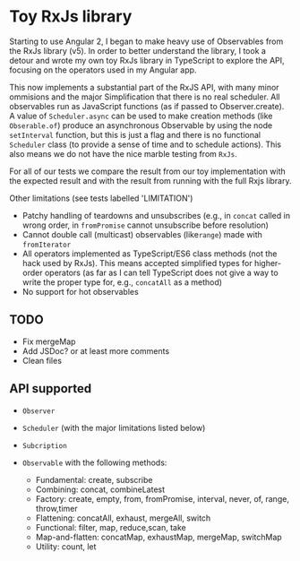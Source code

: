 # Toy RxJs library

Starting to use Angular 2, I began to make heavy use of Observables from
the RxJs library (v5). In order to better understand the library,
I took a detour and wrote my own toy RxJs library in TypeScript to explore the API, focusing
on the operators used in my Angular app.

This now implements a substantial part of the RxJS API, with many minor ommisions
and the major Simplification
that there is no real scheduler. All observables run as JavaScript functions
(as if passed to Observer.create). A value of `Scheduler.async` can be used
to make creation methods (like `Obserable.of`) produce an asynchronous
Observable by using the node `setInterval` function, but this is just
a flag and there is no functional `Scheduler` class (to provide
a sense of time and to schedule actions). This also means we do not
have the nice marble testing from `RxJs`.

For all of our tests we compare the result from our toy implementation with
the expected result and with the result from running with the full Rxjs library.

Other limitations (see tests labelled 'LIMITATION')

* Patchy handling of teardowns and unsubscribes (e.g., in `concat` called in wrong order, in `fromPromise` cannot unsubscribe before resolution)
* Cannot double call (multicast) observables (like`range`) made with `fromIterator`
* All operators implemented as TypeScript/ES6 class methods (not the hack used by RxJs). This means accepted simplified types
for higher-order operators (as far as I can tell TypeScript does not give a way to write the proper type for, e.g., `concatAll` as a method)
* No support for hot observables

## TODO

* Fix mergeMap
* Add JSDoc? or at least more comments
* Clean files

## API supported

* `Observer`
* `Scheduler` (with the major limitations listed below)
* `Subcription`
* `Observable` with the following methods:

  + Fundamental: create, subscribe
  + Combining: concat, combineLatest
  + Factory: create, empty, from, fromPromise, interval, never, of, range, throw,timer
  + Flattening: concatAll, exhaust, mergeAll, switch
  + Functional: filter, map, reduce,scan, take
  + Map-and-flatten: concatMap, exhaustMap, mergeMap, switchMap
  + Utility: count, let

